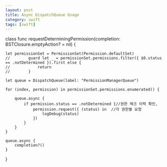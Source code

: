 ```yaml
---
layout: post
title: Async DispatchQueue Usage
category: swift
tags: [swift]
---
```


class func requestDeterminingPermission(completion: BSTClosure.emptyAction? = nil) {

    let permissionSet = PermissionSet(Permission.defaultSet)
    //        guard let _ = permissionSet.permissions.filter({ $0.status == .notDetermined }).first else {
    //            return
    //        }

    let queue = DispatchQueue(label: "PermissionManagerQueue")

    for (index, permission) in permissionSet.permissions.enumerated() {

        queue.async {
            if permission.status == .notDetermined {//권한 체크 이력 확인,
                permission.request({ (status) in  //각 권한별 요청
                    logDebug(status)
                })
            }
        }
    }

    queue.async {
        completion?()
    }
}

